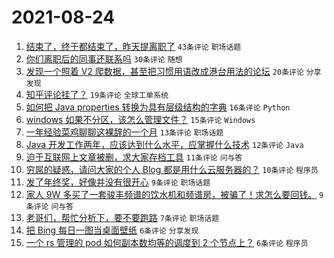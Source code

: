 # 2021-08-24

1. [结束了，终于都结束了，昨天提离职了](https://www.v2ex.com/t/797606) `43条评论` `职场话题`
1. [你们离职后的同事还联系吗](https://www.v2ex.com/t/797597) `30条评论` `随想`
1. [发现一个照着 V2 爬数据，甚至把习惯用语改成港台用法的论坛](https://www.v2ex.com/t/797620) `20条评论` `分享发现`
1. [知乎评论挂了？](https://www.v2ex.com/t/797632) `19条评论` `全球工单系统`
1. [如何把 Java properties 转换为具有层级结构的字典](https://www.v2ex.com/t/797618) `16条评论` `Python`
1. [windows 如果不分区，该怎么管理文件？](https://www.v2ex.com/t/797639) `15条评论` `Windows`
1. [一年经验菜鸡聊聊这裸辞的一个月](https://www.v2ex.com/t/797616) `13条评论` `职场话题`
1. [Java 开发工作两年，应该达到什么水平，应掌握什么技术](https://www.v2ex.com/t/797638) `12条评论` `Java`
1. [迫于互联网上文章被删，求大家存档工具](https://www.v2ex.com/t/797613) `11条评论` `问与答`
1. [穷屌的疑惑，请问大家的个人 Blog 都是用什么云服务器的？](https://www.v2ex.com/t/797649) `10条评论` `程序员`
1. [发了年终奖，好像并没有很开心](https://www.v2ex.com/t/797633) `9条评论` `职场话题`
1. [家人 9W 多买了一套骏丰频谱的饮水机和频谱房，被骗了！求怎么要回钱。](https://www.v2ex.com/t/797615) `9条评论` `问与答`
1. [老哥们，帮忙分析下，要不要跑路](https://www.v2ex.com/t/797611) `7条评论` `职场话题`
1. [把 Bing 每日一图当桌面壁纸](https://www.v2ex.com/t/797646) `6条评论` `分享发现`
1. [一个 rs 管理的 pod 如何副本数均等的调度到 2 个节点上？](https://www.v2ex.com/t/797644) `6条评论` `程序员`
